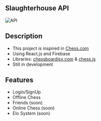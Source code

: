 ## Slaughterhouse API

<p align="left">
  <img src="https://user-images.githubusercontent.com/62404655/225074329-30498859-e806-4c4e-b9ce-26c676bb2bac.png" alt="API" />
</p>
                                                                                                                            
## Description

- This project is inspired in [Chess.com](https://www.chess.com/)
- Using React.js and Firebase
- Libraries: [chessboardjsx.com](https://chessboardjsx.com/) & [chess.js](https://github.com/jhlywa/chess.js)
- Still in development

## Features

- Login/SignUp
- Offline Chess
- Friends (soon)
- Online Chess (soon)
- Elo System (soon)
